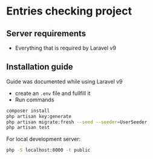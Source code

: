 # Entries checking project
## Server requirements
- Everything that is required by Laravel v9

## Installation guide
Guide was documented while using Laravel v9

- create an `.env` file and fullfill it
- Run commands 
```sh
composer install
php artisan key:generate
php artisan migrate:fresh --seed --seeder=UserSeeder
php artisan test
```

For local development server:
```sh
php -S localhost:8000 -t public
```
